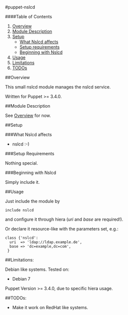#puppet-nslcd

####Table of Contents

1. [Overview](#overview)
2. [Module Description](#module-description)
3. [Setup](#setup)
    * [What Nslcd affects](#what-nslcd-affects)
    * [Setup requirements](#setup-requirements)
    * [Beginning with Nslcd](#beginning-with-Nslcd)
4. [Usage](#usage)
5. [Limitations](#limitations)
6. [TODOs](#TODOs)

##Overview

This small nslcd module manages the nslcd service.

Written for Puppet >= 3.4.0.

##Module Description

See [Overview](#overview) for now.

##Setup

###What Nslcd affects

* nslcd :-) 

###Setup Requirements

Nothing special.
	
###Beginning with Nslcd	

Simply include it.

##Usage

Just include the module by 
```puppet
include nslcd
```
and configure it through hiera (*uri* and *base* are required!).

Or declare it resource-like with the parameters set, e.g.:
```puppet
class {'nslcd':
  uri  => 'ldap://ldap.example.de',
  base => 'dc=example,dc=com',
 }
```

##Limitations:

Debian like systems. 
Tested on:

* Debian 7

Puppet Version >= 3.4.0, due to specific hiera usage.

##TODOs:

* Make it work on RedHat like systems.
